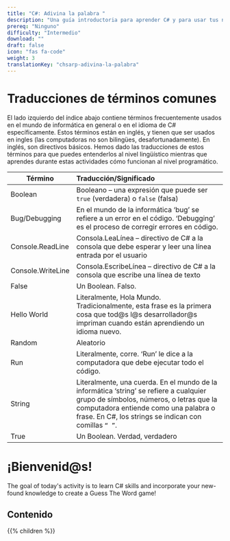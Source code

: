 ```yaml
---
title: "C#: Adivina la palabra "
description: "Una guía introductoria para aprender C# y para usar tus nuevas habilidades a crear un juego de Adivina la palabra."
prereq: "Ninguno"
difficulty: "Intermedio"
download: ""
draft: false
icon: "fas fa-code"
weight: 3
translationKey: "chsarp-adivina-la-palabra"
---
```


# Traducciones de términos comunes 

El lado izquierdo del índice abajo contiene términos frecuentemente usados en el mundo de informática en general o en el idioma de C# específicamente. Estos términos están en inglés, y tienen que ser usados en ingles (las computadoras no son bilingües, desafortunadamente). En inglés, son directivos básicos. Hemos dado las traducciones de estos términos para que puedes entenderlos al nivel lingüístico mientras que aprendes durante estas actividades cómo funcionan al nivel programático. 

| Término    |      Traducción/Significado       |
|----------|:-------------|
| Boolean | Booleano – una expresión que puede ser `true` (verdadera) o `false` (falsa)   |
| Bug/Debugging | En el mundo de la informática ‘bug’ se refiere a un error en el código. ‘Debugging’ es el proceso de corregir errores en código. |
| Console.ReadLine | Consola.LeaLínea – directivo de C# a la consola que debe esperar y leer una línea entrada por el usuario |
| Console.WriteLine | Consola.EscribeLínea – directivo de C# a la consola que escribe una línea de texto  |
| False | Un Boolean. Falso.  |
| Hello World | Literalmente, Hola Mundo. Tradicionalmente, esta frase es la primera cosa que tod@s l@s desarrollador@s impriman cuando están aprendiendo un idioma nuevo.  |
| Random | Aleatorio  |
| Run | Literalmente, corre. ‘Run’ le dice a la computadora que debe ejecutar todo el código.  |
| String | Literalmente, una cuerda. En el mundo de la informática ‘string’ se refiere a cualquier grupo de símbolos, números, o letras que la computadora entiende como una palabra o frase. En C#, los strings se indican con comillas `“ ”`. |
| True | Un Boolean. Verdad, verdadero  |


# ¡Bienvenid@s! 

The goal of today's activity is to learn C# skills and incorporate your new-found knowledge to create a Guess The Word game!

## Contenido

{{% children %}}
